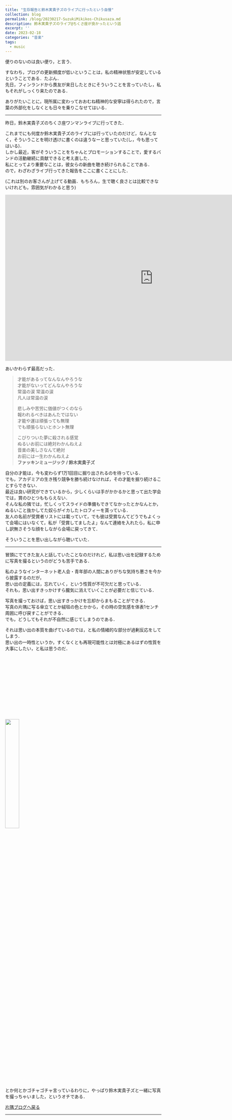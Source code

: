 ```yaml
---
title: "生存報告と鈴木実貴子ズのライブに行ったという自慢"
collection: blog
permalink: /blog/20230217-SuzukiMikikos-Chikusaza.md
description: 鈴木実貴子ズのライブ@ちくさ座が良かったという話
excerpt: ''
date: 2023-02-18
categories: "音楽"
tags:
  - music
---
```


便りのないのは良い便り，と言う．

すなわち，ブログの更新頻度が低いということは，私の精神状態が安定しているということである．たぶん．  
先日，フィンランドから畏友が来日したときにそういうことを言っていたし，私もそれがしっくり来たのである．

ありがたいことに，現所属に変わっておおむね精神的な安寧は得られたので，言葉の外部化をしなくとも日々を乗りこなせてはいる．

---

昨日，鈴木実貴子ズのちくさ座ワンマンライブに行ってきた．

これまでにも何度か鈴木実貴子ズのライブには行っていたのだけど，なんとなく，そういうことを明け透けに書くのは違うなーと思っていた(し，今も思ってはいる)．  
しかし最近，客がそういうことをちゃんとプロモーションすることで，愛するバンドの活動継続に貢献できると考え直した．  
私にとってより重要なことは，彼女らの新曲を聴き続けられることである．  
ので，わざわざライブ行ってきた報告をここに書くことにした．  

(これは別のお客さんが上げてる動画．もちろん，生で聴く良さとは比較できないけれども，雰囲気がわかると思う)

<iframe width="951" height="535" src="https://www.youtube.com/embed/XKyLu2AUceg" title="鈴木実貴子ズ　心臓の騒音　単独公演　2023.2.17 ちくさ座" frameborder="0" allow="accelerometer; autoplay; clipboard-write; encrypted-media; gyroscope; picture-in-picture; web-share" allowfullscreen></iframe>

あいかわらず最高だった．

> 才能があるってなんなんやろうな  
> 才能がないってどんなんやろうな  
> 常温の涙 常温の涙  
> 凡人は常温の涙  
> 
> 悲しみや苦労に価値がつくのなら  
> 報われるべきはあんたではない  
> 才能や運は頑張っても無理  
> でも頑張らないとホント無理  
> 
> こびりついた夢に殺される感覚  
> ぬるいお前には絶対わかんねえよ  
> 音楽の美しさなんて絶対  
> お前には一生わかんねえよ  
> **ファッキンミュージック / 鈴木実貴子ズ**

自分の才能は，今も変わらず1万1回目に掘り出されるのを待っている．  
でも，アカデミアの生き残り競争を勝ち続けなければ，その才能を掘り続けることすらできない．  
最近は良い研究ができているから，少しくらいは手がかかるかと思って出た学会では，賞のひとつももらえない．  
そんな私の隣では，忙しくってスライドの準備もできてなかったとかなんとか，ぬるいこと抜かしてた奴らがイカしたトロフィーを貰っている．  
友人の名前が受賞者リストには載っていて，でも彼は受賞なんてどうでもよくって会場にはいなくて，私が「受賞してましたよ」なんて連絡を入れたら，私に申し訳無さそうな顔をしながら会場に戻ってきて．  

そういうことを思い出しながら聴いていた．

---

冒頭にでてきた友人と話していたことなのだけれど，私は思い出を記録するために写真を撮るというのがどうも苦手である．

私のようなインターネット老人会・青年部の人間にありがちな気持ち悪さを今から披露するのだが，  
思い出の定義には，忘れていく，という性質が不可欠だと思っている．  
それも，思い出すきっかけすら朧気に消えていくことが必要だと信じている．

写真を撮っておけば，思い出すきっかけを忘却からまもることができる．  
写真の片隅に写る傘立てとか絨毯の色とかから，その時の空気感を体表1センチ周囲に呼び戻すことができる．  
でも，どうしてもそれが不自然に感じてしまうのである．  

それは思い出の本質を曲げているのでは，と私の情緒的な部分が過剰反応をしてしまう．  
思い出の一時性というか，すくなくとも再現可能性とは対極にあるはずの性質を大事にしたい，と私は思うのだ．

<br>
<br>
<br>
<br>
<br>
<br>
<br>
<br>
<br>
<br>
<br>
<br>

<img src="/images/20230218_Chikusa-za_SuzukiMikikos.png" width=30%>

とか何とかゴチャゴチャ言っているわりに，やっぱり鈴木実貴子ズと一緒に写真を撮っちゃいました，というオチである．

[片隅ブログへ戻る](/blog/)

---

<script src="https://utteranc.es/client.js"
        repo="ishibaki/ishibaki.github.io"
        issue-term="title"
        theme="github-light"
        crossorigin="anonymous"
        async>
</script>
